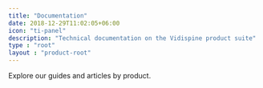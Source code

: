 ```yaml
---
title: "Documentation"
date: 2018-12-29T11:02:05+06:00
icon: "ti-panel"
description: "Technical documentation on the Vidispine product suite"
type : "root"
layout : "product-root"
---
```


Explore our guides and articles by product.
